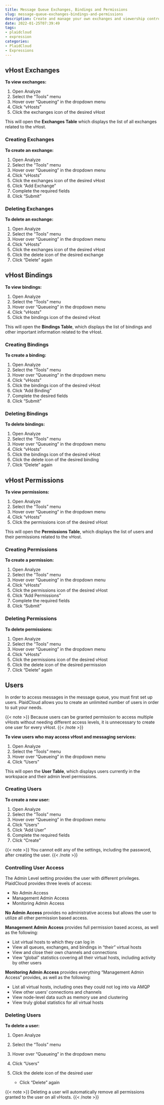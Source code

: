 ```yaml
---
title: Message Queue Exchanges, Bindings and Permissions
slug: message-queue-exchanges-bindings-and-permissions
description: Create and manage your own exchanges and viewership controls for message queues
date: 2022-01-25T07:39:49
tags:
- plaidcloud
- expression
categories:
- PlaidCloud
- Expressions
---
```



## vHost Exchanges


**To view exchanges:**


1. Open Analyze
2. Select the “Tools” menu
3. Hover over “Queueing” in the dropdown menu
4. Click “vHosts”
5. Click the exchanges icon of the desired vHost

This will open the **Exchanges Table** which displays the list of all exchanges related to the vHost.



### Creating Exchanges


**To create an exchange:**


1. Open Analyze
2. Select the “Tools” menu
3. Hover over “Queueing” in the dropdown menu
4. Click “vHosts”
5. Click the exchanges icon of the desired vHost
6. Click “Add Exchange”
7. Complete the required fields
8. Click “Submit”

### Deleting Exchanges


**To delete an exchange:**


1. Open Analyze
2. Select the “Tools” menu
3. Hover over “Queueing” in the dropdown menu
4. Click “vHosts”
5. Click the exchanges icon of the desired vHost
6. Click the delete icon of the desired exchange
7. Click “Delete” again

## vHost Bindings


**To view bindings:**


1. Open Analyze
2. Select the “Tools” menu
3. Hover over “Queueing” in the dropdown menu
4. Click “vHosts”
5. Click the bindings icon of the desired vHost

This will open the **Bindings Table**, which displays the list of bindings and other important information related to the vHost.



### Creating Bindings


**To create a binding:**


1. Open Analyze
2. Select the “Tools” menu
3. Hover over “Queueing” in the dropdown menu
4. Click “vHosts”
5. Click the bindings icon of the desired vHost
6. Click “Add Binding”
7. Complete the desired fields
8. Click “Submit”

### Deleting Bindings


**To delete bindings:**


1. Open Analyze
2. Select the “Tools” menu
3. Hover over “Queueing” in the dropdown menu
4. Click “vHosts”
5. Click the bindings icon of the desired vHost
6. Click the delete icon of the desired binding
7. Click “Delete” again

## vHost Permissions


**To view permissions:**


1. Open Analyze
2. Select the “Tools” menu
3. Hover over “Queueing” in the dropdown menu
4. Click “vHosts”
5. Click the permissions icon of the desired vHost

This will open the **Permissions Table**, which displays the list of users and their permissions related to the vHost.



### Creating Permissions


**To create a permission:**


1. Open Analyze
2. Select the “Tools” menu
3. Hover over “Queueing” in the dropdown menu
4. Click “vHosts”
5. Click the permissions icon of the desired vHost
6. Click “Add Permissions”
7. Complete the required fields
8. Click “Submit”

### Deleting Permissions


**To delete permissions:**


1. Open Analyze
2. Select the “Tools” menu
3. Hover over “Queueing” in the dropdown menu
4. Click “vHosts”
5. Click the permissions icon of the desired vHost
6. Click the delete icon of the desired permission
7. Click “Delete” again

## Users


In order to access messages in the message queue, you must first set up users. PlaidCloud allows you to create an unlimited number of users in order to suit your needs.

{{< note >}}
Because users can be granted permission to access multiple vHosts without needing different access levels, it is unnecessary to create one user for every vHost.
{{< /note >}}



**To view users who may access vHost and messaging services:**


1. Open Analyze
2. Select the “Tools” menu
3. Hover over “Queueing” in the dropdown menu
4. Click “Users”

This will open the **User Table**, which displays users currently in the workspace and their admin level permissions.



### Creating Users


**To create a new user:**


1. Open Analyze
2. Select the “Tools” menu
3. Hover over “Queueing” in the dropdown menu
4. Click “Users”
5. Click “Add User”
6. Complete the required fields
7. Click “Create”

{{< note >}}
You cannot edit any of the settings, including the password, after creating the user.
{{< /note >}}


### Controlling User Access


The Admin Level setting provides the user with different privileges. PlaidCloud provides three levels of access:


* No Admin Access
* Management Admin Access
* Monitoring Admin Access

**No Admin Access** provides no administrative access but allows the user to utilize all other permission based access.



**Management Admin Access** provides full permission based access, as well as the following:


* List virtual hosts to which they can log in
* View all queues, exchanges, and bindings in “their” virtual hosts
* View and close their own channels and connections
* View “global” statistics covering all their virtual hosts, including activity by other users

**Monitoring Admin Access** provides everything “Management Admin Access” provides, as well as the following:


* List all virtual hosts, including ones they could not log into via AMQP
* View other users’ connections and channels
* View node-level data such as memory use and clustering
* View truly global statistics for all virtual hosts

### Deleting Users


**To delete a user:**


1. Open Analyze
2. Select the “Tools” menu
3. Hover over “Queueing” in the dropdown menu
4. Click “Users”
5. Click the delete icon of the desired user 


	* Click “Delete” again

{{< note >}}
Deleting a user will automatically remove all permissions granted to the user on all vHosts.
{{< /note >}}
